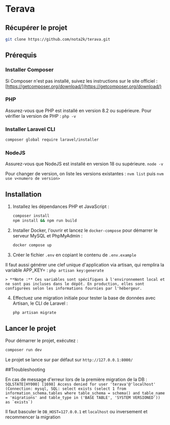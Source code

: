 # Terava

## Récupérer le projet

```bash
git clone https://github.com/nota2k/terava.git
```

## Prérequis

### Installer Composer
Si Composer n'est pas installé, suivez les instructions sur le site officiel :  
[https://getcomposer.org/download/](https://getcomposer.org/download/)

### PHP
Assurez-vous que PHP est installé en version 8.2 ou supérieure.
Pour vérifier la version de PHP :
``php -v``

### Installer Laravel CLI
```bash
composer global require laravel/installer
```

### NodeJS
Assurez-vous que NodeJS est installé en version 18 ou supérieure.
``node -v``

Pour changer de version, on liste les versions existantes :
``nvm list``
puis
``nvm use v<numero de version>``

## Installation

1. Installez les dépendances PHP et JavaScript :
    ```bash
    composer install
    npm install && npm run build
    ```

2. Installer Docker, l'ouvrir et lancez le `docker-compose` pour démarrer le serveur MySQL et PhpMyAdmin :
    ```bash
    docker compose up
    ```

3. Créer le fichier ``.env`` en copiant le contenu de ``.env.example``

Il faut aussi générer une clef unique d'application via artisan, qui remplira la variable APP_KEY= :
    ``php artisan key:generate``

    > **Note :** Ces variables sont spécifiques à l'environnement local et ne sont pas incluses dans le dépôt. En production, elles sont configurées selon les informations fournies par l'hébergeur.

4. Effectuez une migration initiale pour tester la base de données avec Artisan, le CLI de Laravel :
    ```bash
    php artisan migrate
    ```

## Lancer le projet

Pour démarrer le projet, exécutez :
```bash
composer run dev
```
Le projet se lance sur par défaut sur ``http://127.0.0.1:8000/``


##Troubleshooting 

En cas de message d'erreur lors de la première migration de la DB :
``  SQLSTATE[HY000] [1698] Access denied for user 'terava'@'localhost' (Connection: mysql, SQL: select exists (select 1 from information_schema.tables where table_schema = schema() and table_name = 'migrations' and table_type in ('BASE TABLE', 'SYSTEM VERSIONED')) as `exists`)``

Il faut basculer le ``DB_HOST=127.0.0.1`` et ``localhost`` ou inversement et recommencer la migration
